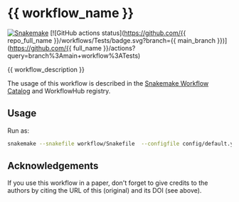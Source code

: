 # {{ workflow_name }}

[![Snakemake](https://img.shields.io/badge/snakemake-≥6.3.0-brightgreen.svg)](https://snakemake.github.io)
[![GitHub actions status](https://github.com/{{ repo_full_name }}/workflows/Tests/badge.svg?branch={{ main_branch }})](https://github.com/{{ full_name }}/actions?query=branch%3Amain+workflow%3ATests)


{{ workflow_description }}

The usage of this workflow is described in the [Snakemake Workflow Catalog](https://snakemake.github.io/snakemake-workflow-catalog/?usage=<owner>%2F<repo>) and WorkflowHub registry.


## Usage

Run as:

```bash
snakemake --snakefile workflow/Snakefile  --configfile config/default.yml --cores
```

## Acknowledgements
If you use this workflow in a paper, don't forget to give credits to the authors by citing the URL of this (original)  and its DOI (see above).

